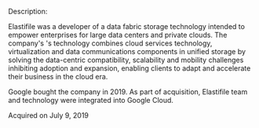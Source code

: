 Description:

Elastifile was a developer of a data fabric storage technology intended to empower enterprises for large data centers and private clouds. The company's 's technology combines cloud services technology, virtualization and data communications components in unified storage by solving the data-centric compatibility, scalability and mobility challenges inhibiting adoption and expansion, enabling clients to adapt and accelerate their business in the cloud era.

Google bought the company in 2019. As part of acquisition, Elastifile team and technology were integrated into Google Cloud.

Acquired on July 9, 2019